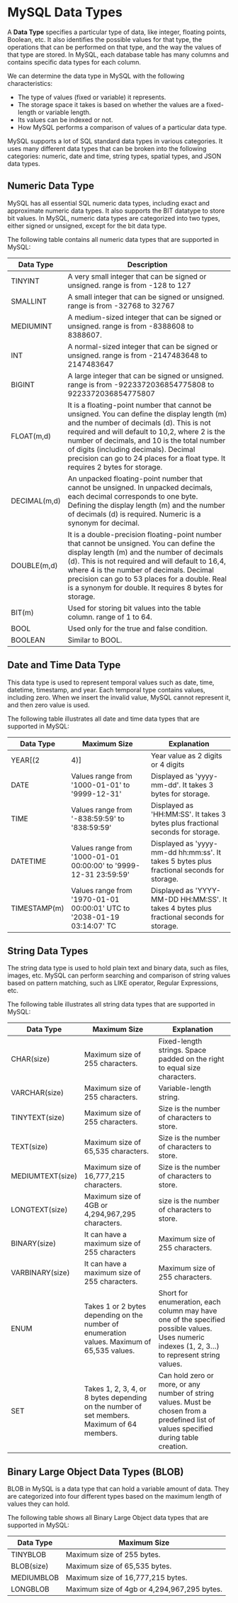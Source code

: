 # MySQL Data Types

A **Data Type** specifies a particular type of data, like integer, floating points, Boolean, etc. It also identifies the possible values for that type, the operations that can be performed on that type, and the way the values of that type are stored. In MySQL, each database table has many columns and contains specific data types for each column.

We can determine the data type in MySQL with the following characteristics:

- The type of values (fixed or variable) it represents.
- The storage space it takes is based on whether the values are a fixed-length or variable length.
- Its values can be indexed or not.
- How MySQL performs a comparison of values of a particular data type.

MySQL supports a lot of SQL standard data types in various categories. It uses many different data types that can be broken into the following categories: numeric, date and time, string types, spatial types, and JSON data types.

## Numeric Data Type

MySQL has all essential SQL numeric data types, including exact and approximate numeric data types. It also supports the BIT datatype to store bit values. In MySQL, numeric data types are categorized into two types, either signed or unsigned, except for the bit data type.

The following table contains all numeric data types that are supported in MySQL:

| Data Type     | Description                                             |
| ------------- | ------------------------------------------------------- |
| TINYINT       | A very small integer that can be signed or unsigned. range is from -128 to 127    |
| SMALLINT      | A small integer that can be signed or unsigned. range is from -32768 to 32767         |
| MEDIUMINT     | A medium-sized integer that can be signed or unsigned. range is from -8388608 to 8388607.  |
| INT           | A normal-sized integer that can be signed or unsigned. range is from -2147483648 to 2147483647 |
| BIGINT        | A large integer that can be signed or unsigned. range is from -9223372036854775808 to 9223372036854775807         |
| FLOAT(m,d)    | It is a floating-point number that cannot be unsigned. You can define the display length (m) and the number of decimals (d). This is not required and will default to 10,2, where 2 is the number of decimals, and 10 is the total number of digits (including decimals). Decimal precision can go to 24 places for a float type. It requires 2 bytes for storage. |
| DECIMAL(m,d)  | An unpacked floating-point number that cannot be unsigned. In unpacked decimals, each decimal corresponds to one byte. Defining the display length (m) and the number of decimals (d) is required. Numeric is a synonym for decimal.  |
| DOUBLE(m,d)   | It is a double-precision floating-point number that cannot be unsigned. You can define the display length (m) and the number of decimals (d). This is not required and will default to 16,4, where 4 is the number of decimals. Decimal precision can go to 53 places for a double. Real is a synonym for double. It requires 8 bytes for storage. |
| BIT(m)        | Used for storing bit values into the table column. range of 1 to 64.       |
| BOOL          | Used only for the true and false condition.              |
| BOOLEAN       | Similar to BOOL.                                        |

## Date and Time Data Type

This data type is used to represent temporal values such as date, time, datetime, timestamp, and year. Each temporal type contains values, including zero. When we insert the invalid value, MySQL cannot represent it, and then zero value is used.

The following table illustrates all date and time data types that are supported in MySQL:

| Data Type        | Maximum Size                 | Explanation                                              |
| ---------------- | ---------------------------- | -------------------------------------------------------- |
| YEAR[(2|4)]      | Year value as 2 digits or 4 digits| Default is 4 digits. It takes 1 byte for storage. |
| DATE             | Values range from '1000-01-01' to '9999-12-31'| Displayed as 'yyyy-mm-dd'. It takes 3 bytes for storage. |
| TIME             | Values range from '-838:59:59' to '838:59:59'| Displayed as 'HH:MM:SS'. It takes 3 bytes plus fractional seconds for storage. |
| DATETIME         | Values range from '1000-01-01 00:00:00' to '9999-12-31 23:59:59'| Displayed as 'yyyy-mm-dd hh:mm:ss'. It takes 5 bytes plus fractional seconds for storage. |
| TIMESTAMP(m)     | Values range from '1970-01-01 00:00:01' UTC to '2038-01-19 03:14:07' TC| Displayed as 'YYYY-MM-DD HH:MM:SS'. It takes 4 bytes plus fractional seconds for storage. |

## String Data Types

The string data type is used to hold plain text and binary data, such as files, images, etc. MySQL can perform searching and comparison of string values based on pattern matching, such as LIKE operator, Regular Expressions, etc.

The following table illustrates all string data types that are supported in MySQL:

| Data Type       | Maximum Size                  | Explanation                                              |
| --------------- | ----------------------------- | -------------------------------------------------------- |
| CHAR(size)      | Maximum size of 255 characters. | Fixed-length strings. Space padded on the right to equal size characters. |
| VARCHAR(size)   | Maximum size of 255 characters. | Variable-length string.                                   |
| TINYTEXT(size)  | Maximum size of 255 characters. | Size is the number of characters to store.|                                                           
| TEXT(size)      | Maximum size of 65,535 characters. | Size is the number of characters to store.|
| MEDIUMTEXT(size)| Maximum size of 16,777,215 characters. | Size is the number of characters to store.                                                     |
| LONGTEXT(size)  | Maximum size of 4GB or 4,294,967,295 characters. | size is the number of characters to store.                                            |
| BINARY(size)    | It can have a maximum size of 255 characters | Maximum size of 255 characters. | size is the number of binary characters to store. Fixed-length strings. Space padded on the right to equal size characters. |
| VARBINARY(size) | It can have a maximum size of 255 characters. | Maximum size of 255 characters. | Variable-length string.                                   |
| ENUM            | Takes 1 or 2 bytes depending on the number of enumeration values. Maximum of 65,535 values. | Short for enumeration, each column may have one of the specified possible values. Uses numeric indexes (1, 2, 3…) to represent string values. |
| SET             | Takes 1, 2, 3, 4, or 8 bytes depending on the number of set members. Maximum of 64 members. | Can hold zero or more, or any number of string values. Must be chosen from a predefined list of values specified during table creation. |

## Binary Large Object Data Types (BLOB)

BLOB in MySQL is a data type that can hold a variable amount of data. They are categorized into four different types based on the maximum length of values they can hold.

The following table shows all Binary Large Object data types that are supported in MySQL:

| Data Type       | Maximum Size                  |
| --------------- | ----------------------------- |
| TINYBLOB        | Maximum size of 255 bytes.    |
| BLOB(size)      | Maximum size of 65,535 bytes.  |
| MEDIUMBLOB      | Maximum size of 16,777,215 bytes. |
| LONGBLOB        | Maximum size of 4gb or 4,294,967,295 bytes. |
